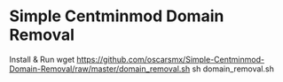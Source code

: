 # Simple Centminmod Domain Removal

Install & Run
wget https://github.com/oscarsmx/Simple-Centminmod-Domain-Removal/raw/master/domain_removal.sh
sh domain_removal.sh
